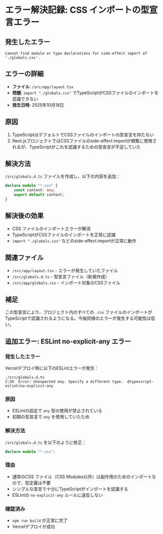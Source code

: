 # エラー解決記録: CSS インポートの型宣言エラー

## 発生したエラー

```
Cannot find module or type declarations for side-effect import of './globals.css'.
```

## エラーの詳細

- **ファイル**: `/src/app/layout.tsx`
- **問題**: `import "./globals.css"` でTypeScriptがCSSファイルのインポートを認識できない
- **発生日時**: 2025年10月18日

## 原因

1. TypeScriptはデフォルトでCSSファイルのインポートの型宣言を持たない
2. Next.jsプロジェクトではCSSファイルのside-effect importが頻繁に使用されるが、TypeScriptがこれを認識するための型宣言が不足していた

## 解決方法

`/src/globals.d.ts` ファイルを作成し、以下の内容を追加：

```typescript
declare module "*.css" {
    const content: any;
    export default content;
}
```

## 解決後の効果

- CSS ファイルのインポートエラーが解消
- TypeScriptがCSSファイルのインポートを正常に認識
- `import "./globals.css"` などのside-effect importが正常に動作

## 関連ファイル

- `/src/app/layout.tsx` - エラーが発生していたファイル
- `/src/globals.d.ts` - 型宣言ファイル（新規作成）
- `/src/app/globals.css` - インポート対象のCSSファイル

## 補足

この型宣言により、プロジェクト内のすべての `.css` ファイルのインポートがTypeScriptで認識されるようになる。今後同様のエラーが発生する可能性は低い。

## 追加エラー: ESLint no-explicit-any エラー

### 発生したエラー

Vercelデプロイ時に以下のESLintエラーが発生：

```
./src/globals.d.ts
2:20  Error: Unexpected any. Specify a different type.  @typescript-eslint/no-explicit-any
```

### 原因

- ESLintの設定で `any` 型の使用が禁止されている
- 初期の型宣言で `any` を使用していたため

### 解決方法

`/src/globals.d.ts` を以下のように修正：

```typescript
declare module "*.css";
```

### 理由

- 通常のCSS ファイル（CSS Modules以外）は副作用のためのインポートなので、型定義は不要
- シンプルな宣言で十分にTypeScriptがインポートを認識する
- ESLintの `no-explicit-any` ルールに違反しない

### 確認済み

- `npm run build` が正常に完了
- Vercelデプロイが成功

